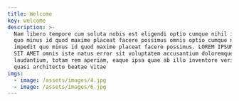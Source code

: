 ```yaml
---
title: Welcome
key: welcome
description: >-
  Nam libero tempore cum soluta nobis est eligendi optio cumque nihil impedit
  quo minus id quod maxime placeat facere possimus omnis optio cumque nihil
  impedit quo minus id quod maxime placeat facere possimus. LOREM IPSUM DOLOR
  SIT AMET omnis iste natus error sit voluptatem accusantium doloremque
  laudantium, totam rem aperiam, eaque ipsa quae ab illo inventore veritatis et
  quasi architecto beatae vitae
imgs:
  - image: /assets/images/4.jpg
  - image: /assets/images/6.jpg
---
```



